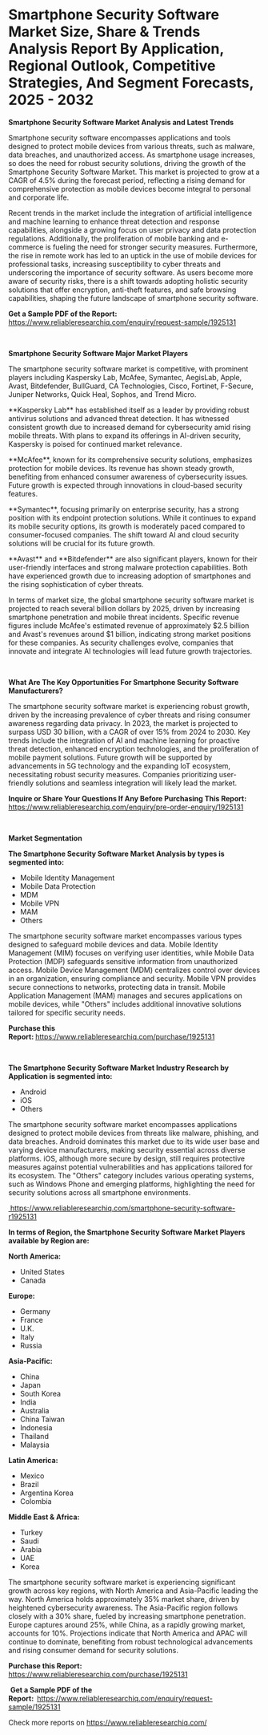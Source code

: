 <p><h1>Smartphone Security Software Market Size, Share & Trends Analysis Report By Application, Regional Outlook, Competitive Strategies, And Segment Forecasts, 2025 - 2032</h1></p><p><strong>Smartphone Security Software Market Analysis and Latest Trends</strong></p>
<p><p>Smartphone security software encompasses applications and tools designed to protect mobile devices from various threats, such as malware, data breaches, and unauthorized access. As smartphone usage increases, so does the need for robust security solutions, driving the growth of the Smartphone Security Software Market. This market is projected to grow at a CAGR of 4.5% during the forecast period, reflecting a rising demand for comprehensive protection as mobile devices become integral to personal and corporate life.</p><p>Recent trends in the market include the integration of artificial intelligence and machine learning to enhance threat detection and response capabilities, alongside a growing focus on user privacy and data protection regulations. Additionally, the proliferation of mobile banking and e-commerce is fueling the need for stronger security measures. Furthermore, the rise in remote work has led to an uptick in the use of mobile devices for professional tasks, increasing susceptibility to cyber threats and underscoring the importance of security software. As users become more aware of security risks, there is a shift towards adopting holistic security solutions that offer encryption, anti-theft features, and safe browsing capabilities, shaping the future landscape of smartphone security software.</p></p>
<p><strong>Get a Sample PDF of the Report:&nbsp;</strong> <a href="https://www.reliableresearchiq.com/enquiry/request-sample/1925131?utm_campaign=1834&utm_medium=2&utm_source=Github&utm_content=ia&utm_term=14012025&utm_id=smartphone-security-software">https://www.reliableresearchiq.com/enquiry/request-sample/1925131</a></p>
<p>&nbsp;</p>
<p><strong>Smartphone Security Software Major Market Players</strong></p>
<p><p>The smartphone security software market is competitive, with prominent players including Kaspersky Lab, McAfee, Symantec, AegisLab, Apple, Avast, Bitdefender, BullGuard, CA Technologies, Cisco, Fortinet, F-Secure, Juniper Networks, Quick Heal, Sophos, and Trend Micro.</p><p>**Kaspersky Lab** has established itself as a leader by providing robust antivirus solutions and advanced threat detection. It has witnessed consistent growth due to increased demand for cybersecurity amid rising mobile threats. With plans to expand its offerings in AI-driven security, Kaspersky is poised for continued market relevance.</p><p>**McAfee**, known for its comprehensive security solutions, emphasizes protection for mobile devices. Its revenue has shown steady growth, benefiting from enhanced consumer awareness of cybersecurity issues. Future growth is expected through innovations in cloud-based security features.</p><p>**Symantec**, focusing primarily on enterprise security, has a strong position with its endpoint protection solutions. While it continues to expand its mobile security options, its growth is moderately paced compared to consumer-focused companies. The shift toward AI and cloud security solutions will be crucial for its future growth.</p><p>**Avast** and **Bitdefender** are also significant players, known for their user-friendly interfaces and strong malware protection capabilities. Both have experienced growth due to increasing adoption of smartphones and the rising sophistication of cyber threats.</p><p>In terms of market size, the global smartphone security software market is projected to reach several billion dollars by 2025, driven by increasing smartphone penetration and mobile threat incidents. Specific revenue figures include McAfee's estimated revenue of approximately $2.5 billion and Avast's revenues around $1 billion, indicating strong market positions for these companies. As security challenges evolve, companies that innovate and integrate AI technologies will lead future growth trajectories.</p></p>
<p>&nbsp;</p>
<p><strong>What Are The Key Opportunities For Smartphone Security Software Manufacturers?</strong></p>
<p><p>The smartphone security software market is experiencing robust growth, driven by the increasing prevalence of cyber threats and rising consumer awareness regarding data privacy. In 2023, the market is projected to surpass USD 30 billion, with a CAGR of over 15% from 2024 to 2030. Key trends include the integration of AI and machine learning for proactive threat detection, enhanced encryption technologies, and the proliferation of mobile payment solutions. Future growth will be supported by advancements in 5G technology and the expanding IoT ecosystem, necessitating robust security measures. Companies prioritizing user-friendly solutions and seamless integration will likely lead the market.</p></p>
<p><strong>Inquire or Share Your Questions If Any Before Purchasing This Report:</strong> <a href="https://www.reliableresearchiq.com/enquiry/pre-order-enquiry/1925131?utm_campaign=1834&utm_medium=2&utm_source=Github&utm_content=ia&utm_term=14012025&utm_id=smartphone-security-software">https://www.reliableresearchiq.com/enquiry/pre-order-enquiry/1925131</a></p>
<p>&nbsp;</p>
<p><strong>Market Segmentation</strong></p>
<p><strong>The Smartphone Security Software Market Analysis by types is segmented into:</strong></p>
<p><ul><li>Mobile Identity Management</li><li>Mobile Data Protection</li><li>MDM</li><li>Mobile VPN</li><li>MAM</li><li>Others</li></ul></p>
<p><p>The smartphone security software market encompasses various types designed to safeguard mobile devices and data. Mobile Identity Management (MIM) focuses on verifying user identities, while Mobile Data Protection (MDP) safeguards sensitive information from unauthorized access. Mobile Device Management (MDM) centralizes control over devices in an organization, ensuring compliance and security. Mobile VPN provides secure connections to networks, protecting data in transit. Mobile Application Management (MAM) manages and secures applications on mobile devices, while "Others" includes additional innovative solutions tailored for specific security needs.</p></p>
<p><strong>Purchase this Report:&nbsp;</strong><a href="https://www.reliableresearchiq.com/purchase/1925131?utm_campaign=1834&utm_medium=2&utm_source=Github&utm_content=ia&utm_term=14012025&utm_id=smartphone-security-software">https://www.reliableresearchiq.com/purchase/1925131</a></p>
<p>&nbsp;</p>
<p><strong>The Smartphone Security Software Market Industry Research by Application is segmented into:</strong></p>
<p><ul><li>Android</li><li>iOS</li><li>Others</li></ul></p>
<p><p>The smartphone security software market encompasses applications designed to protect mobile devices from threats like malware, phishing, and data breaches. Android dominates this market due to its wide user base and varying device manufacturers, making security essential across diverse platforms. iOS, although more secure by design, still requires protective measures against potential vulnerabilities and has applications tailored for its ecosystem. The "Others" category includes various operating systems, such as Windows Phone and emerging platforms, highlighting the need for security solutions across all smartphone environments.</p></p>
<p><a href="https://www.reliableresearchiq.com/smartphone-security-software-r1925131?utm_campaign=1834&utm_medium=2&utm_source=Github&utm_content=ia&utm_term=14012025&utm_id=smartphone-security-software">&nbsp;https://www.reliableresearchiq.com/smartphone-security-software-r1925131</a></p>
<p><strong>In terms of Region, the Smartphone Security Software Market Players available by Region are:</strong></p>
<p>
    <p> <strong> North America: </strong>
        <ul>
            <li>United States</li>
            <li>Canada</li>
        </ul>
        </p> 
    <p> <strong> Europe: </strong>
        <ul>
            <li>Germany</li>
            <li>France</li>
            <li>U.K.</li>
            <li>Italy</li>
            <li>Russia</li>
        </ul>
        </p> 
    <p> <strong> Asia-Pacific: </strong>
        <ul>
            <li>China</li>
            <li>Japan</li>
            <li>South Korea</li>
            <li>India</li>
            <li>Australia</li>
            <li>China Taiwan</li>
            <li>Indonesia</li>
            <li>Thailand</li>
            <li>Malaysia</li>
        </ul>
        </p> 
    <p> <strong> Latin America: </strong>
        <ul>
            <li>Mexico</li>
            <li>Brazil</li>
            <li>Argentina Korea</li>
            <li>Colombia</li>
        </ul>
        </p> 
    <p> <strong> Middle East & Africa: </strong>
        <ul>
            <li>Turkey</li>
            <li>Saudi</li>
            <li>Arabia</li>
            <li>UAE</li>
            <li>Korea</li>
        </ul>
    </p>
    </p>
<p><p>The smartphone security software market is experiencing significant growth across key regions, with North America and Asia-Pacific leading the way. North America holds approximately 35% market share, driven by heightened cybersecurity awareness. The Asia-Pacific region follows closely with a 30% share, fueled by increasing smartphone penetration. Europe captures around 25%, while China, as a rapidly growing market, accounts for 10%. Projections indicate that North America and APAC will continue to dominate, benefiting from robust technological advancements and rising consumer demand for security solutions.</p></p>
<p><strong>Purchase this Report: </strong><a href="https://www.reliableresearchiq.com/purchase/1925131?utm_campaign=1834&utm_medium=2&utm_source=Github&utm_content=ia&utm_term=14012025&utm_id=smartphone-security-software">https://www.reliableresearchiq.com/purchase/1925131</a></p>
<p>&nbsp;<strong>Get a Sample PDF of the Report:&nbsp;&nbsp;</strong><a href="https://www.reliableresearchiq.com/enquiry/request-sample/1925131?utm_campaign=1834&utm_medium=2&utm_source=Github&utm_content=ia&utm_term=14012025&utm_id=smartphone-security-software">https://www.reliableresearchiq.com/enquiry/request-sample/1925131</a></p>
<p><strong></strong></p>
<p>Check more reports on <a href="https://www.reliableresearchiq.com/?utm_campaign=1834&utm_medium=2&utm_source=Github&utm_content=ia&utm_term=14012025&utm_id=smartphone-security-software">https://www.reliableresearchiq.com/</a></p>